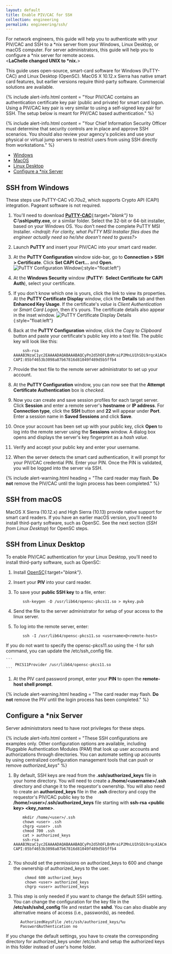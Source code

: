 ```yaml
---
layout: default
title: Enable PIV/CAC for SSH
collection: engineering
permalink: engineering/ssh/
---
```


For network engineers, this guide will help you to authenticate with your PIV/CAC and SSH to a *nix server from your Windows, Linux Desktop, or macOS computer. For server administrators, this guide will help you to configure a *nix server for remote access.</BR><**LaChelle changed UNIX to *nix.**>

This guide uses open-source, smart-card software for Windows (PuTTY-CAC) and Linux Desktop (OpenSC). MacOS X 10.12.x Sierra has native smart card features, but earlier versions require third-party software. Commercial solutions are available.

{% include alert-info.html content = "Your PIV/CAC contains an authentication certificate key pair (public and private) for smart card logon. Using a PIV/CAC key pair is very similar to using a self-signed key pair for SSH. The setup below is meant for PIV/CAC based authentication." %}

{% include alert-info.html content = "Your Chief Information Security Officer must determine that security controls are in place and approve SSH scenarios. You should also review your agency's policies and use your physical or virtual jump servers to restrict users from using SSH directly from workstations." %} <!--The 1st caveat is for the network engineer. The 2nd caveat is for server admnistrators only?--></BR> 

- [Windows](#ssh-from-windows) 
- [MacOS](#ssh-from-macos)
- [Linux Desktop](#ssh-from-linux_desktop)
- [Configure a *nix Server](#configure-a-*nix-server)

## SSH from Windows

These steps use PuTTY-CAC v0.70u2, which supports Crypto API (CAPI) integration. Pageant software is not required.

1. You'll need to download [**PuTTY-CAC**](https://www.github.com/NoMoreFood/putty-cac/releases){:target="_blank"}_ to **C:\ssh\putty.exe**, or a similar folder. Select the 32-bit or 64-bit installer, based on your Windows OS. You don't need the complete PuTTY MSI Installer. <_Indrajit: For clarity, what PuTTY MSI Installer files does the engineer actually need so he/she doesn't need to guess?_>
2. Launch **PuTTY** and insert your PIV/CAC into your smart card reader.
3. At the **PuTTY Configuration** window side-bar, go to **Connection &gt; SSH &gt; Certificate**. Click **Set CAPI Cert...** and **Open.**
![PuTTY Configuration Window]({{site.baseurl}}/img/ssh-putty-cac-1.png){:style="float:left"}
4. At the **Windows Security** window (**PuTTY:&nbsp;&nbsp;Select Certificate for CAPI Auth**), select your certificate. 
5. If you don't know which one is yours, click the link to view its properties. At the **PuTTY Certificate Display** window, click the **Details** tab and then **Enhanced Key Usage**. If the certificate's _value_ is _Client Authentication_ or _Smart Card Logon_, then it's yours. The certificate details also appear in the inset window. <!--From the screenshot, it looks like you click on E.K.U. only to see the policy OIDs, not to see the E.K.U. value (displays automatically). (Tom H's steps kind of imply this.) Do you need to select something from the "Show" drop-down? (Screenshot shows "All" selected.)-->
![PuTTY Certificate Display Details]({{site.baseurl}}/img/ssh-putty-cac-2.png){:style="float:left"} 
6. Back at the **PuTTY Configuration** window, click the _Copy to Clipboard_ button and paste your certificate's public key into a text file. The public key will look like this:

    ```
        ssh-rsa AAAAB3NzaC1yc2EAAAADAQABAAABAQCyPn2dShOFLBnMraiP2MnLU1hSDi9rqcA1ACmU8nvg/mgPW1lIsj0zELzn8CiioQ+Mx7LGM2yCIK+fpVPYJnFKj5jTxe5Gzz7q5u946w/8Ge+J8hghzxooB5WsUF2vF92iyvy16XmNVYFSEKTOrkIM4PAvhIKcNUcogBB+M+W1rFpsGXZYGrA1xAU3kbw0mbVSdAYq4cZlX0JobQpxypELH5WojKTJaK7EyAY2hOHCAMuJIlvhIXtAY1eG/NabyPiAcv+yxsBWq2xwA96a1iivsBxO8VWEb8YBzwt6NIDALyCF+Fg546BzOLnDgPW7jHEdOttUfEjLwa17nAteQk9t CAPI:05bf4653b3098a87b67816d81049f489d5b5ffb4
    ```    
7. Provide the text file to the remote server administrator to set up your account. 
8. At the **PuTTY Configuration** window, you can now see that the **Attempt Certificate Authentication** box is _checked_.
9. Now you can create and save session profiles for each target server. Click **Session** and enter a remote server's **hostname** or **IP address**. For **Connection type**, click the **SSH** button and **22** will appear under **Port**. Enter a session name in **Saved Sessions** and click **Save**. 
10. Once your account has been set up with your public key, click **Open** to log into the remote server using the **Sessions** window. A dialog box opens and displays the server's key fingerprint as a _hash value_.
11. Verify and accept your public key and enter your username.
12. When the server detects the smart card authentication, it will prompt for your PIV/CAC credential PIN. Enter your PIN. Once the PIN is validated, you will be logged into the server via SSH.

{% include alert-warning.html heading = "The card reader may flash. **Do not** remove the PIV/CAC until the login process has been completed." %}

## SSH from macOS

MacOS X Sierra (10.12.x) and High Sierra (10.13) provide native support for smart card readers. If you have an earlier macOS version, you'll need to install third-party software, such as OpenSC. See the next section (_SSH from Linux Desktop_) for OpenSC steps.

## SSH from Linux Desktop<!--In previous SSH versions, we called this SSH from Linux OS-Based Computer.-->

To enable PIV/CAC authentication for your Linux Desktop, you'll need to install third-party software, such as OpenSC:  

1. Install [OpenSC](https://www.github.com/OpenSC/OpenSC/wiki/Download-latest-OpenSC-stable-release){:target="_blank"}_. 
1. Insert your **PIV** into your card reader.
1. To save your **public SSH key** to a file, enter:

    ```
	    ssh-keygen -D /usr/lib64/opensc-pkcs11.so > mykey.pub
    ```  

1. Send the file to the server administrator for setup of your access to the linux server.
1. To log into the remote server, enter:

    ```
	    ssh -I /usr/lib64/opensc-pkcs11.so <username>@<remote-host>
    ```    
If you do not want to specify the opensc-pkcs11.so using the -I for ssh command, you can update the /etc/ssh_config file.

    ```
	    PKCS11Provider /usr/lib64/opensc-pkcs11.so
    ```  

1. At the PIV card password prompt, enter your **PIN** to open the **remote-host shell prompt**.

{% include alert-warning.html heading = "The card reader may flash. **Do not** remove the PIV until the login process has been completed." %}

## Configure a *nix Server

Server administrators need to have root privileges for these steps. 

{% include alert-info.html content = "These SSH configurations are examples only. Other configuration options are available, including Pluggable Authentication Modules (PAM) that look up user accounts and authorizations through directories. You can automate setting up accounts by using centralized configuration management tools that can push or remove _authorized_keys_" %}

1. By default, SSH keys are read from the **.ssh/authorized_keys** file in your home directory. You will need to create a **/home/&lt;username&gt;/.ssh** directory and change it to the requestor's ownership. You will also need to create an **authorized_keys** file in the **.ssh** directory and copy the requestor's PIV/CAC public key to the **/home/&gt;user&gt;/.ssh/authorized_keys** file starting with **ssh-rsa &lt;public key&gt; &lt;key_name&gt;**.

    ```
	    mkdir /home/<user>/.ssh
	    chown <user> .ssh
	    chgrp <user> .ssh
	    chmod 700 .ssh
	    cat > authorized_keys 
	    ssh-rsa AAAAB3NzaC1yc2EAAAADAQABAAABAQCyPn2dShOFLBnMraiP2MnLU1hSDi9rqcA1ACmU8nvg/mgPW1lIsj0zELzn8CiioQ+Mx7LGM2yCIK+fpVPYJnFKj5jTxe5Gzz7q5u946w/8Ge+J8hghzxooB5WsUF2vF92iyvy16XmNVYFSEKTOrkIM4PAvhIKcNUcogBB+M+W1rFpsGXZYGrA1xAU3kbw0mbVSdAYq4cZlX0JobQpxypELH5WojKTJaK7EyAY2hOHCAMuJIlvhIXtAY1eG/NabyPiAcv+yxsBWq2xwA96a1iivsBxO8VWEb8YBzwt6NIDALyCF+Fg546BzOLnDgPW7jHEdOttUfEjLwa17nAteQk9t CAPI:05bf4653b3098a87b67816d81049f489d5b5ffb4
			
    ```

2. You should set the permissions on authorized_keys to 600 and change the ownership of authorized_keys to the user.

    ```
	     chmod 600 authorized_keys
	     chown <user> authorized_keys
	     chgrp <user> authorized_keys
    ```
   
3. This step is only needed if you want to change the default SSH setting. You can change the configuration for the key file in the **/etc/ssh/sshd_config** file and restart the **sshd**. You can also disable any alternative means of access (i.e., passwords), as needed.

    ```
	   AuthorizedKeysFile /etc/ssh/authorized_keys/%u  
	   PasswordAuthentication no
    ```
If you change the default settings, you have to create the corresponding directory for authorized_keys under /etc/ssh and setup the authorized keys in this folder instead of user's home folder.
